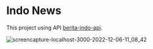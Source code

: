 # Indo News

This project using API [berita-indo-api](https://github.com/satyawikananda/berita-indo-api).

![screencapture-localhost-3000-2022-12-06-11_08_42](https://user-images.githubusercontent.com/65301817/205811216-5824181a-21ce-4cef-9a84-4a617f092e44.png)
